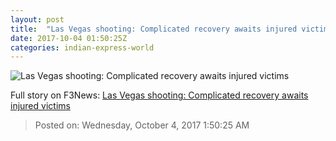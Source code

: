 ```yaml
---
layout: post
title:  "Las Vegas shooting: Complicated recovery awaits injured victims"
date: 2017-10-04 01:50:25Z
categories: indian-express-world
---
```


![Las Vegas shooting: Complicated recovery awaits injured victims](http://images.indianexpress.com/2017/10/vegas-shooting1.jpg?w=759)




Full story on F3News: [Las Vegas shooting: Complicated recovery awaits injured victims](http://www.f3nws.com/n/PtkFRE)

> Posted on: Wednesday, October 4, 2017 1:50:25 AM
